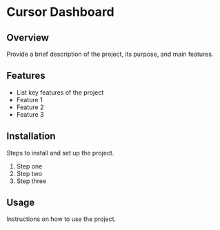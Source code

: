 # Cursor Dashboard

## Overview
Provide a brief description of the project, its purpose, and main features.

## Features
- List key features of the project
- Feature 1
- Feature 2
- Feature 3

## Installation
Steps to install and set up the project.
1. Step one
2. Step two
3. Step three

## Usage
Instructions on how to use the project.
